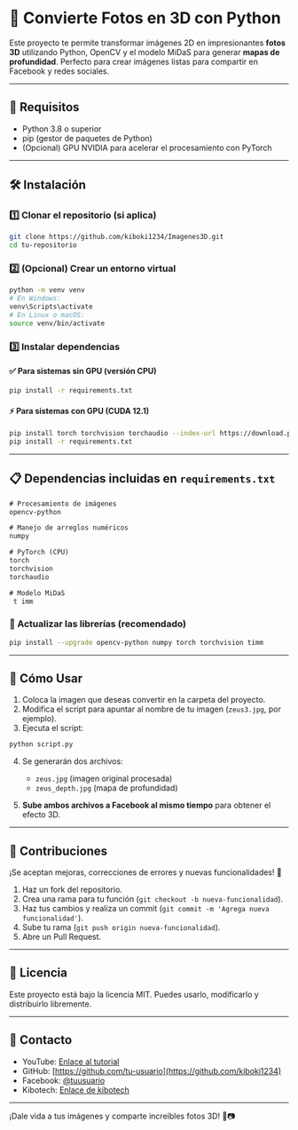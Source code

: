 # 📸 Convierte Fotos en 3D con Python

Este proyecto te permite transformar imágenes 2D en impresionantes **fotos 3D** utilizando Python, OpenCV y el modelo MiDaS para generar **mapas de profundidad**. Perfecto para crear imágenes listas para compartir en Facebook y redes sociales.

---

## 🚀 Requisitos

- Python 3.8 o superior
- pip (gestor de paquetes de Python)
- (Opcional) GPU NVIDIA para acelerar el procesamiento con PyTorch

---

## 🛠️ Instalación

### 1️⃣ Clonar el repositorio (si aplica)
```bash
git clone https://github.com/kiboki1234/Imagenes3D.git
cd tu-repositorio
```

### 2️⃣ (Opcional) Crear un entorno virtual
```bash
python -m venv venv
# En Windows:
venv\Scripts\activate
# En Linux o macOS:
source venv/bin/activate
```

### 3️⃣ Instalar dependencias

#### ✅ Para sistemas sin GPU (versión CPU)
```bash
pip install -r requirements.txt
```

#### ⚡ Para sistemas con GPU (CUDA 12.1)
```bash
pip install torch torchvision torchaudio --index-url https://download.pytorch.org/whl/cu121
pip install -r requirements.txt
```

---

## 📋 Dependencias incluidas en `requirements.txt`
```txt
# Procesamiento de imágenes
opencv-python

# Manejo de arreglos numéricos
numpy

# PyTorch (CPU)
torch
torchvision
torchaudio

# Modelo MiDaS
 t imm
```

### 🔄 Actualizar las librerías (recomendado)
```bash
pip install --upgrade opencv-python numpy torch torchvision timm
```

---

## 🚀 Cómo Usar

1. Coloca la imagen que deseas convertir en la carpeta del proyecto.
2. Modifica el script para apuntar al nombre de tu imagen (`zeus3.jpg`, por ejemplo).
3. Ejecuta el script:
```bash
python script.py
```
4. Se generarán dos archivos:
   - `zeus.jpg` (imagen original procesada)
   - `zeus_depth.jpg` (mapa de profundidad)

5. **Sube ambos archivos a Facebook al mismo tiempo** para obtener el efecto 3D.

---

## 🧩 Contribuciones
¡Se aceptan mejoras, correcciones de errores y nuevas funcionalidades! 🚀

1. Haz un fork del repositorio.
2. Crea una rama para tu función (`git checkout -b nueva-funcionalidad`).
3. Haz tus cambios y realiza un commit (`git commit -m 'Agrega nueva funcionalidad'`).
4. Sube tu rama (`git push origin nueva-funcionalidad`).
5. Abre un Pull Request.

---

## 📄 Licencia
Este proyecto está bajo la licencia MIT. Puedes usarlo, modificarlo y distribuirlo libremente.

---

## 📢 Contacto
- YouTube: [Enlace al tutorial](https://youtu.be/4QZAWQZ0OUE)
- GitHub: [https://github.com/tu-usuario](https://github.com/kiboki1234)
- Facebook: [@tuusuario](https://www.facebook.com/kibotech.org)
- Kibotech: [Enlace de kibotech](https://kibotech.org/)

---

¡Dale vida a tus imágenes y comparte increíbles fotos 3D! 🎉📷

